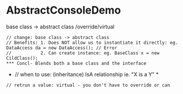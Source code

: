 # AbstractConsoleDemo
base class -> abstract class  /override/virtual

    // change: base class -> abstract class
    // Benefits: 1. Does NOT allow us to instantiate it directly: eg. DataAccess da = new DataAccess(); // Error
    //           2. Can create instance: eg. BaseClass x = new CildClass(); 
    *** Concl- Blends both a base class and the interface

  *  // when to use: (inheritance) IsA relationship ie. "X is a Y"  *

    // retrun a value: virtual - you don't have to override or can
